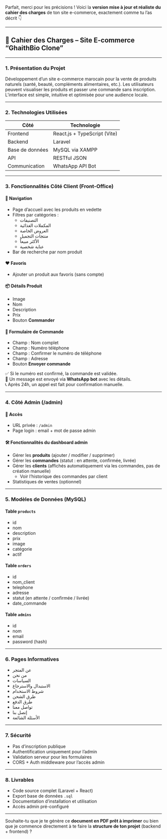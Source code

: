 Parfait, merci pour les précisions ! Voici la **version mise à jour et réaliste du cahier des charges** de ton site e-commerce, exactement comme tu l’as décrit 👇

---

## 📝 **Cahier des Charges – Site E-commerce “GhaithBio Clone”**

---

### 1. **Présentation du Projet**

Développement d’un site e-commerce marocain pour la vente de produits naturels (santé, beauté, compléments alimentaires, etc.). Les utilisateurs peuvent visualiser les produits et passer une commande sans inscription. L’interface est simple, intuitive et optimisée pour une audience locale.

---

### 2. **Technologies Utilisées**

| Côté            | Technologie                   |
|-----------------|-------------------------------|
| Frontend        | React.js + TypeScript (Vite)  |
| Backend         | Laravel                       |
| Base de données | MySQL via XAMPP               |
| API             | RESTful JSON                  |
| Communication   | WhatsApp API Bot              |

---

### 3. **Fonctionnalités Côté Client (Front-Office)**

#### 🛒 Navigation
- Page d’accueil avec les produits en vedette
- Filtres par catégories :
  - التصنيفات
  - المكملات الغذائية
  - العروض الخاصة
  - منتجات التجميل
  - الأكثر مبيعاً
  - عناية شخصية
- Bar de recherche par nom produit

#### ❤️ Favoris
- Ajouter un produit aux favoris (sans compte)

#### 📦 Détails Produit
- Image
- Nom
- Description
- Prix
- Bouton **Commander**

#### 📝 Formulaire de Commande
- Champ : Nom complet
- Champ : Numéro téléphone
- Champ : Confirmer le numéro de téléphone
- Champ : Adresse
- Bouton **Envoyer commande**

✅ Si le numéro est confirmé, la commande est validée.  
📨 Un message est envoyé via **WhatsApp bot** avec les détails.  
📞 Après 24h, un appel est fait pour confirmation manuelle.

---

### 4. **Côté Admin (/admin)**

#### 🔐 Accès
- URL privée : `/admin`
- Page login : email + mot de passe admin

#### 🛠️ Fonctionnalités du dashboard admin
- Gérer les **produits** (ajouter / modifier / supprimer)
- Gérer les **commandes** (statut : en attente, confirmée, livrée)
- Gérer les **clients** (affichés automatiquement via les commandes, pas de création manuelle)
  - Voir l’historique des commandes par client
- Statistiques de ventes (optionnel)

---

### 5. **Modèles de Données (MySQL)**

#### Table `products`
- id
- nom
- description
- prix
- image
- catégorie
- actif

#### Table `orders`
- id
- nom_client
- telephone
- adresse
- statut (en attente / confirmée / livrée)
- date_commande

#### Table `admins`
- id
- nom
- email
- password (hash)

---

### 6. **Pages Informatives**
- عن المتجر
- من نحن
- السياسات
- الاستبدال والاسترجاع
- شروط الاستخدام
- طرق الشحن
- طرق الدفع
- تواصل معنا
- إتصل بنا
- الأسئلة الشائعة

---

### 7. **Sécurité**
- Pas d’inscription publique
- Authentification uniquement pour l’admin
- Validation serveur pour les formulaires
- CORS + Auth middleware pour l’accès admin

---

### 8. **Livrables**
- Code source complet (Laravel + React)
- Export base de données `.sql`
- Documentation d’installation et utilisation
- Accès admin pré-configuré

---

Souhaite-tu que je te génère ce **document en PDF prêt à imprimer** ou bien que je commence directement à te faire la **structure de ton projet** (backend + frontend) ?